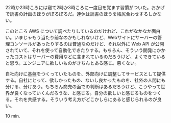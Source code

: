 22時か23時ころには寝て2時か3時ころに一度目を覚ます習慣がついた。おかげで読書の計画のほうがぼろぼろだ。連休は読書のほうを帳尻合わせするしかない。

このところ AWS について調べたりしているのだけれど、これがなかなか面白い。いまじゃもう当たり前なのかもしれないけど、Webサイトにサーバーの管理コンソールがあったりするのは普通なのだけど、それ以外に Web API が公開されていて、それを使って自動化できたりする。もちろん、そういう開発にかかったコストはサーバーの費用などに含まれているのだろうけど、よくできていると思う。エンジニアに欲しいものがきちんとある感じ。悪くない。

自社向けに基盤をつくっていたものを、外部向けに調整してサービスとして提供する。自社にとって、欲しかったもの、ないし良かったものを、社外の人間にも分ける、分けあう。もちろん商売の面での判断はあるだろうけど、こうやって世界が良くなっていくんだろうな、と感じる。自分の欲しいと感じるものをつくる。それを共感する。そういう考え方がどこかしらにあると感じられるのが良い。

10 min.
